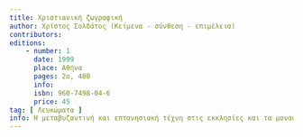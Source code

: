 ```yaml
---
title: Χριστιανική ζωγραφική
author: Χρίστος Σολδάτος (Κείμενα - σύνθεση - επιμέλεια)
contributors: 
editions: 
    - number: 1
      date: 1999
      place: Αθήνα
      pages: 2ο, 480
      info: 
      isbn: 960-7498-04-6
      price: 45
tag: [ Λευκώματα ]
info: Η μεταβυζαντινή και επτανησιακή τέχνη στις εκκλησίες και τα μοναστήρια της Λευκάδας (15ος - 20ός αι.).
---
```

